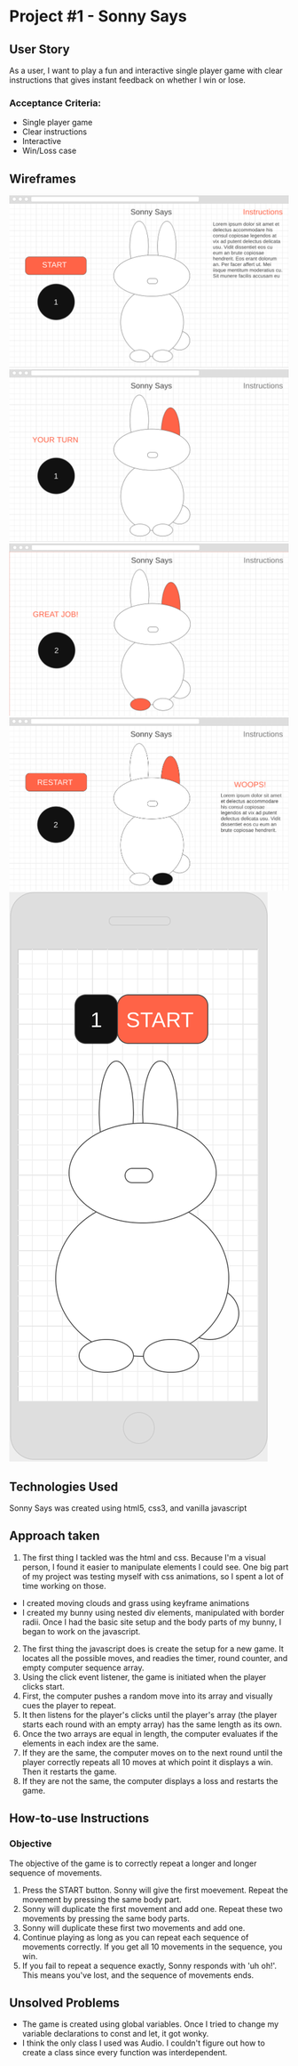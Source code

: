 # Project #1 - Sonny Says

## User Story
As a user, I want to play a fun and interactive single player game with clear instructions that gives instant feedback on whether I win or lose. 

### Acceptance Criteria:
- Single player game
- Clear instructions
- Interactive
- Win/Loss case

## Wireframes
![Sonny Says Wireframe1](assets/sonnysayS_wireframe1.png)
![Sonny Says Wireframe2](assets/sonnysayS_wireframe2.png)
![Sonny Says Wireframe3](assets/sonnysayS_wireframe3.png)
![Sonny Says Wireframe4](assets/sonnysayS_wireframe4.png)
![Sonny Says Wireframe5](assets/sonnysays_wireframe5.png)

## Technologies Used
Sonny Says was created using html5, css3, and vanilla javascript

## Approach taken
1. The first thing I tackled was the html and css. Because I'm a visual person, I found it easier to manipulate elements I could see. One big part of my project was testing myself with css animations, so I spent a lot of time working on those.
- I created moving clouds and grass using keyframe animations
- I created my bunny using nested div elements, manipulated with border radii.
Once I had the basic site setup and the body parts of my bunny, I began to work on the javascript.
2. The first thing the javascript does is create the setup for a new game. It locates all the possible moves, and readies the timer, round counter, and empty computer sequence array.
3. Using the click event listener, the game is initiated when the player clicks start.
4. First, the computer pushes a random move into its array and visually cues the player to repeat.
5. It then listens for the player's clicks until the player's array (the player starts each round with an empty array) has the same length as its own.
6. Once the two arrays are equal in length, the computer evaluates if the elements in each index are the same.
7. If they are the same, the computer moves on to the next round until the player correctly repeats all 10 moves at which point it displays a win. Then it restarts the game. 
8. If they are not the same, the computer displays a loss and restarts the game.

## How-to-use Instructions

### Objective
The objective of the game is to correctly repeat a longer and longer sequence of movements.

1. Press the START button. Sonny will give the first moevement. Repeat the movement by pressing the same body part.
2. Sonny will duplicate the first movement and add one. Repeat these two movements by pressing the same body parts.
3. Sonny will duplicate these first two movements and add one.
4. Continue playing as long as you can repeat each sequence of movements correctly. If you get all 10 movements in the sequence, you win.
5. If you fail to repeat a sequence exactly, Sonny responds with 'uh oh!'. This means you've lost, and the sequence of movements ends.

## Unsolved Problems
- The game is created using global variables. Once I tried to change my variable declarations to const and let, it got wonky. 
- I think the only class I used was Audio. I couldn't figure out how to create a class since every function was interdependent.